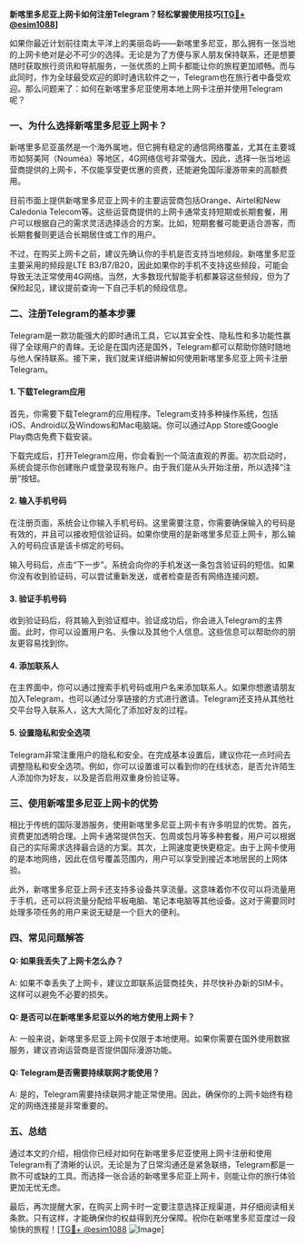 **新喀里多尼亚上网卡如何注册Telegram？轻松掌握使用技巧[[TG💪+ @esim1088](https://t.me/s/esim1088)]**

如果你最近计划前往南太平洋上的美丽岛屿——新喀里多尼亚，那么拥有一张当地的上网卡绝对是必不可少的选择。无论是为了方便与家人朋友保持联系，还是想要随时获取旅行资讯和导航服务，一张优质的上网卡都能让你的旅程更加顺畅。而与此同时，作为全球最受欢迎的即时通讯软件之一，Telegram也在旅行者中备受欢迎。那么问题来了：如何在新喀里多尼亚使用本地上网卡注册并使用Telegram呢？

### 一、为什么选择新喀里多尼亚上网卡？

新喀里多尼亚虽然是一个海外属地，但它拥有稳定的通信网络覆盖，尤其在主要城市如努美阿（Nouméa）等地区，4G网络信号非常强大。因此，选择一张当地运营商提供的上网卡，不仅能享受更优惠的资费，还能避免国际漫游带来的高额费用。

目前市面上提供新喀里多尼亚上网卡的主要运营商包括Orange、Airtel和New Caledonia Telecom等。这些运营商提供的上网卡通常支持短期或长期套餐，用户可以根据自己的需求灵活选择适合的方案。比如，短期套餐可能更适合游客，而长期套餐则更适合长期居住或工作的用户。

不过，在购买上网卡之前，建议先确认你的手机是否支持当地频段。新喀里多尼亚主要采用的频段是LTE B3/B7/B20，因此如果你的手机不支持这些频段，可能会导致无法正常使用4G网络。当然，大多数现代智能手机都兼容这些频段，但为了保险起见，建议提前查询一下自己手机的频段信息。

### 二、注册Telegram的基本步骤

Telegram是一款功能强大的即时通讯工具，它以其安全性、隐私性和多功能性赢得了全球用户的青睐。无论是在国内还是国外，Telegram都可以帮助你随时随地与他人保持联系。接下来，我们就来详细讲解如何使用新喀里多尼亚上网卡注册Telegram。

#### 1. 下载Telegram应用

首先，你需要下载Telegram的应用程序。Telegram支持多种操作系统，包括iOS、Android以及Windows和Mac电脑端。你可以通过App Store或Google Play商店免费下载安装。

下载完成后，打开Telegram应用，你会看到一个简洁直观的界面。初次启动时，系统会提示你创建账户或登录现有账户。由于我们是从头开始注册，所以选择“注册”按钮。

#### 2. 输入手机号码

在注册页面，系统会让你输入手机号码。这里需要注意，你需要确保输入的号码是有效的，并且可以接收短信验证码。如果你使用的是新喀里多尼亚上网卡，那么输入的号码应该是该卡绑定的号码。

输入号码后，点击“下一步”。系统会向你的手机发送一条包含验证码的短信。如果你没有收到验证码，可以尝试重新发送，或者检查是否有网络连接问题。

#### 3. 验证手机号码

收到验证码后，将其输入到验证框中。验证成功后，你会进入Telegram的主界面。此时，你可以设置用户名、头像以及其他个人信息。这些信息可以帮助你的朋友更容易找到你。

#### 4. 添加联系人

在主界面中，你可以通过搜索手机号码或用户名来添加联系人。如果你想邀请朋友加入Telegram，也可以通过分享链接的方式进行邀请。Telegram还支持从其他社交平台导入联系人，这大大简化了添加好友的过程。

#### 5. 设置隐私和安全选项

Telegram非常注重用户的隐私和安全。在完成基本设置后，建议你花一点时间去调整隐私和安全选项。例如，你可以设置谁可以看到你的在线状态，是否允许陌生人添加你为好友，以及是否启用双重身份验证等。

### 三、使用新喀里多尼亚上网卡的优势

相比于传统的国际漫游服务，使用新喀里多尼亚上网卡有许多明显的优势。首先，资费更加透明合理。上网卡通常提供包天、包周或包月等多种套餐，用户可以根据自己的实际需求选择最合适的方案。其次，上网速度更快更稳定。由于上网卡使用的是本地网络，因此在信号覆盖范围内，用户可以享受到接近本地居民的上网体验。

此外，新喀里多尼亚上网卡还支持多设备共享流量。这意味着你不仅可以将流量用于手机，还可以将流量分配给平板电脑、笔记本电脑等其他设备。这对于需要同时处理多项任务的用户来说无疑是一个巨大的便利。

### 四、常见问题解答

#### Q: 如果我丢失了上网卡怎么办？
A: 如果不幸丢失了上网卡，建议立即联系运营商挂失，并尽快补办新的SIM卡。这样可以避免不必要的损失。

#### Q: 是否可以在新喀里多尼亚以外的地方使用上网卡？
A: 一般来说，新喀里多尼亚上网卡仅限于本地使用。如果你需要在国外使用数据服务，建议咨询运营商是否提供国际漫游功能。

#### Q: Telegram是否需要持续联网才能使用？
A: 是的，Telegram需要持续联网才能正常使用。因此，确保你的上网卡始终有稳定的网络连接是非常重要的。

### 五、总结

通过本文的介绍，相信你已经对如何在新喀里多尼亚使用上网卡注册和使用Telegram有了清晰的认识。无论是为了日常沟通还是紧急联络，Telegram都是一款不可或缺的工具。而选择一张合适的新喀里多尼亚上网卡，则能让你的旅行体验更加无忧无虑。

最后，再次提醒大家，在购买上网卡时一定要注意选择正规渠道，并仔细阅读相关条款。只有这样，才能确保你的权益得到充分保障。祝你在新喀里多尼亚度过一段愉快的旅程！[[TG💪+ @esim1088](https://t.me/s/esim1088) ![Image](https://i.postimg.cc/4NQfJmqS/Snipaste-2025-05-13-00-14-12.png)]